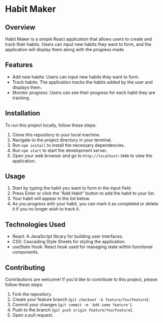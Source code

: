 # Habit Maker

## Overview
Habit Maker is a simple React application that allows users to create and track their habits. Users can input new habits they want to form, and the application will display them along with the progress made.

## Features
- Add new habits: Users can input new habits they want to form.
- Track habits: The application tracks the habits added by the user and displays them.
- Monitor progress: Users can see their progress for each habit they are tracking.

## Installation
To run this project locally, follow these steps:
1. Clone this repository to your local machine.
2. Navigate to the project directory in your terminal.
3. Run `npm install` to install the necessary dependencies.
4. Run `npm start` to start the development server.
5. Open your web browser and go to `http://localhost:3000` to view the application.

## Usage
1. Start by typing the habit you want to form in the input field.
2. Press Enter or click the "Add Habit" button to add the habit to your list.
3. Your habit will appear in the list below.
4. As you progress with your habit, you can mark it as completed or delete it if you no longer wish to track it.

## Technologies Used
- React: A JavaScript library for building user interfaces.
- CSS: Cascading Style Sheets for styling the application.
- useState Hook: React hook used for managing state within functional components.

## Contributing
Contributions are welcome! If you'd like to contribute to this project, please follow these steps:
1. Fork the repository.
2. Create your feature branch (`git checkout -b feature/YourFeature`).
3. Commit your changes (`git commit -m 'Add some feature'`).
4. Push to the branch (`git push origin feature/YourFeature`).
5. Open a pull request.

